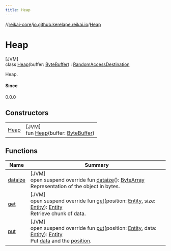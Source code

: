 ```yaml
---
title: Heap
---
```

//[reikai-core](../../../index.html)/[io.github.kerelape.reikai.io](../index.html)/[Heap](index.html)



# Heap



[JVM]\
class [Heap](index.html)(buffer: [ByteBuffer](https://docs.oracle.com/javase/8/docs/api/java/nio/ByteBuffer.html)) : [RandomAccessDestination](../-random-access-destination/index.html)

Heap.



#### Since



0.0.0



## Constructors


| | |
|---|---|
| [Heap](-heap.html) | [JVM]<br>fun [Heap](-heap.html)(buffer: [ByteBuffer](https://docs.oracle.com/javase/8/docs/api/java/nio/ByteBuffer.html)) |


## Functions


| Name | Summary |
|---|---|
| [dataize](dataize.html) | [JVM]<br>open suspend override fun [dataize](dataize.html)(): [ByteArray](https://kotlinlang.org/api/latest/jvm/stdlib/kotlin/-byte-array/index.html)<br>Representation of the object in bytes. |
| [get](get.html) | [JVM]<br>open suspend override fun [get](get.html)(position: [Entity](../../io.github.kerelape.reikai.core/-entity/index.html), size: [Entity](../../io.github.kerelape.reikai.core/-entity/index.html)): [Entity](../../io.github.kerelape.reikai.core/-entity/index.html)<br>Retrieve chunk of data. |
| [put](put.html) | [JVM]<br>open suspend override fun [put](put.html)(position: [Entity](../../io.github.kerelape.reikai.core/-entity/index.html), data: [Entity](../../io.github.kerelape.reikai.core/-entity/index.html)): [Entity](../../io.github.kerelape.reikai.core/-entity/index.html)<br>Put [data](put.html) and the [position](put.html). |

